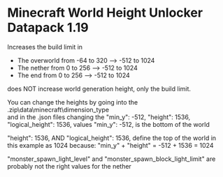 # Minecraft World Height Unlocker Datapack 1.19
Increases the build limit in
- The overworld from -64 to 320 --> -512 to 1024
- The nether from 0 to 256 --> -512 to 1024
- The end from 0 to 256 --> -512 to 1024

does NOT increase world generation height, only the build limit.

You can change the heights by going into the .zip\data\minecraft\dimension_type\
and in the .json files changing the 
  "min_y": -512,
  "height": 1536,
  "logical_height": 1536,
values
  "min_y": -512, is the bottom of the world
  
  "height": 1536, AND "logical_height": 1536, define the top of the world in this example as 1024 because:
  "min_y" + "height" = -512 + 1536 = 1024

"monster_spawn_light_level" and "monster_spawn_block_light_limit" are probably not the right values for the nether
